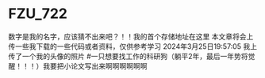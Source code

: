 # FZU_722 
数字是我的名字，应该猜不出来吧？！！我的首个存储地址在这里
本文章将会上传一些我下载的一些代码或者资料，仅供参考学习
2024年3月25日19:57:05 我上传了一个我的头像的照片
#一只想要找工作的科研狗（躺平2年，最后一年势将觉醒！！！）我要把小论文写出来啊啊啊啊啊啊

